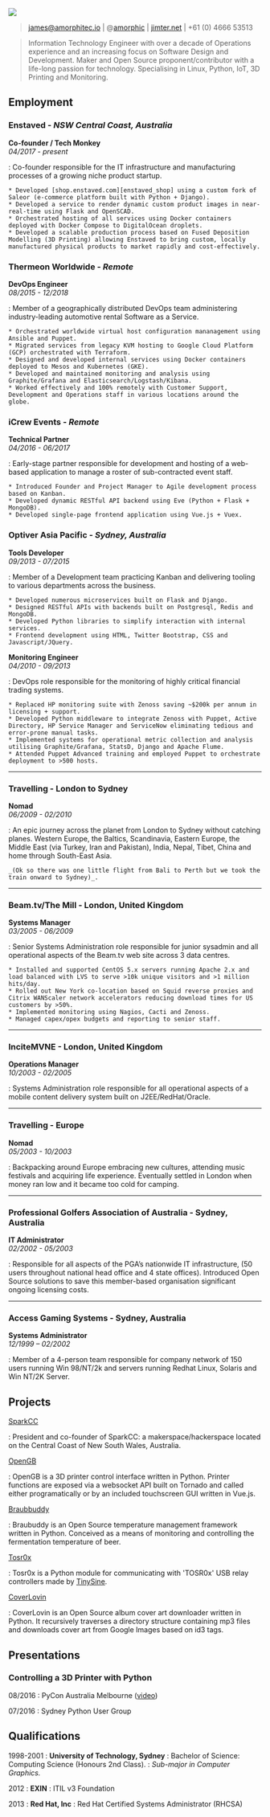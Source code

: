 
![][james_pythonic]

> [james@amorphitec.io][email] | @[amorphic][twitter] | [jimter.net][jimternet] | +61 (0) 4666 53513

> Information Technology Engineer with over a decade of Operations experience and an increasing focus on Software Design and Development. Maker and Open Source proponent/contributor with a life-long passion for technology.
> Specialising in Linux, Python, IoT, 3D Printing and Monitoring.

## Employment

### Enstaved - _NSW Central Coast, Australia_
__Co-founder / Tech Monkey__ <br> _04/2017 - present_

:   Co-founder responsible for the IT infrastructure and manufacturing processes of a growing niche product startup.

    * Developed [shop.enstaved.com][enstaved_shop] using a custom fork of Saleor (e-commerce platform built with Python + Django).
    * Developed a service to render dynamic custom product images in near-real-time using Flask and OpenSCAD.
    * Orchestrated hosting of all services using Docker containers deployed with Docker Compose to DigitalOcean droplets.
    * Developed a scalable production process based on Fused Deposition Modelling (3D Printing) allowing Enstaved to bring custom, locally manufactured physical products to market rapidly and cost-effectively.

### Thermeon Worldwide - _Remote_
__DevOps Engineer__ <br> _08/2015 - 12/2018_

:	Member of a geographically distributed DevOps team administering industry-leading automotive rental Software as a Service.

	* Orchestrated worldwide virtual host configuration mananagement using Ansible and Puppet.
	* Migrated services from legacy KVM hosting to Google Cloud Platform (GCP) orchestrated with Terraform.
	* Designed and developed internal services using Docker containers deployed to Mesos and Kubernetes (GKE).
	* Developed and maintained monitoring and analysis using Graphite/Grafana and Elasticsearch/Logstash/Kibana.
	* Worked effectively and 100% remotely with Customer Support, Development and Operations staff in various locations around the globe.

### iCrew Events - _Remote_
__Technical Partner__ <br> _04/2016 - 06/2017_

:   Early-stage partner responsible for development and hosting of a web-based application to manage a roster of sub-contracted event staff.

    * Introduced Founder and Project Manager to Agile development process based on Kanban.
    * Developed dynamic RESTful API backend using Eve (Python + Flask + MongoDB).
    * Developed single-page frontend application using Vue.js + Vuex.

### Optiver Asia Pacific - _Sydney, Australia_
__Tools Developer__ <br> _09/2013 - 07/2015_

:   Member of a Development team practicing Kanban and delivering tooling to various departments across the business.

    * Developed numerous microservices built on Flask and Django.
    * Designed RESTful APIs with backends built on Postgresql, Redis and MongoDB.
    * Developed Python libraries to simplify interaction with internal services.
    * Frontend development using HTML, Twitter Bootstrap, CSS and Javascript/JQuery.

__Monitoring Engineer__ <br> _04/2010 - 09/2013_

:   DevOps role responsible for the monitoring of highly critical financial trading systems.

    * Replaced HP monitoring suite with Zenoss saving ~$200k per annum in licensing + support.
    * Developed Python middleware to integrate Zenoss with Puppet, Active Directory, HP Service Manager and ServiceNow eliminating tedious and error-prone manual tasks.
    * Implemented systems for operational metric collection and analysis utilising Graphite/Grafana, StatsD, Django and Apache Flume.
    * Attended Puppet Advanced training and employed Puppet to orchestrate deployment to >500 hosts.

---

### Travelling - London to Sydney
__Nomad__ <br> _06/2009 - 02/2010_

:   An epic journey across the planet from London to Sydney without catching planes. Western Europe, the Baltics, Scandinavia, Eastern Europe, the Middle East (via Turkey, Iran and Pakistan), India, Nepal, Tibet, China and home through South-East Asia.

    _(Ok so there was one little flight from Bali to Perth but we took the train onward to Sydney)_.

---

### Beam.tv/The Mill - London, United Kingdom
__Systems Manager__ <br> _03/2005 - 06/2009_

:   Senior Systems Administration role responsible for junior sysadmin and all operational aspects of the Beam.tv web site across 3 data centres.

    * Installed and supported CentOS 5.x servers running Apache 2.x and load balanced with LVS to serve >10k unique visitors and >1 million hits/day.
    * Rolled out New York co-location based on Squid reverse proxies and Citrix WANScaler network accelerators reducing download times for US customers by >50%.
    * Implemented monitoring using Nagios, Cacti and Zenoss.
    * Managed capex/opex budgets and reporting to senior staff.

---

### InciteMVNE - London, United Kingdom
__Operations Manager__ <br> _10/2003 - 02/2005_

:   Systems Administration role responsible for all operational aspects of a mobile content delivery system built on J2EE/RedHat/Oracle.

---

### Travelling - Europe
__Nomad__ <br> _05/2003 - 10/2003_

:   Backpacking around Europe embracing new cultures, attending music festivals and acquiring life experience. Eventually settled in London when money ran low and it became too cold for camping.

---

### Professional Golfers Association of Australia - Sydney, Australia
__IT Administrator__ <br> _02/2002 - 05/2003_

:   Responsible for all aspects of the PGA’s nationwide IT infrastructure, (50 users throughout national head office and 4 state offices). Introduced Open Source solutions to save this member-based organisation significant ongoing licensing costs.

---

### Access Gaming Systems - Sydney, Australia
__Systems Administrator__ <br> _12/1999 – 02/2002_

:   Member of a 4-person team responsible for company network of 150 users running Win 98/NT/2k and servers running Redhat Linux, Solaris and Win NT/2K Server.

## Projects

[SparkCC][sparkcc]

:   President and co-founder of SparkCC: a makerspace/hackerspace located on the Central Coast of New South Wales, Australia.

[OpenGB][opengb]

:	OpenGB is a 3D printer control interface written in Python. Printer functions are exposed via a websocket API built on Tornado and called either programatically or by an included touchscreen GUI written in Vue.js.

[Braubbuddy][braubuddy]

:   Braubuddy is an Open Source temperature management framework written in Python. Conceived as a means of monitoring and controlling the fermentation temperature of beer.

[Tosr0x][tosr0x]

:   Tosr0x is a Python module for communicating with 'TOSR0x' USB relay controllers made by [TinySine][tinysine].

[CoverLovin][coverlovin]

:   CoverLovin is an Open Source album cover art downloader written in Python. It recursively traverses a directory structure containing mp3 files and downloads cover art from Google Images based on id3 tags.

## Presentations

### Controlling a 3D Printer with Python

08/2016
:	PyCon Australia Melbourne ([video][opengb_talk])

07/2016
:	Sydney Python User Group

## Qualifications

1998-2001
:   __University of Technology, Sydney__
:   Bachelor of Science: Computing Science (Honours 2nd Class).
:   _Sub-major in Computer Graphics._

2012
:   __EXIN__
:   ITIL v3 Foundation

2013
:   __Red Hat, Inc__
:   Red Hat Certified Systems Administrator (RHCSA)

[james_pythonic]: images/James_Stewart_Pythonic.jpeg#banner
[email]: jstewart101@gmail.com
[twitter]: https://twitter.com/amorphic
[github]: https://github.com/amorphic
[jimternet]: http://jimter.net
[sparkcc]: http://sparkcc.org
[opengb]: http://opengb.readthedocs.io
[braubuddy]: http://braubuddy.org
[tosr0x]: https://github.com/amorphic/tosr0x
[tinysine]: http://www.tinyosshop.com
[coverlovin]: https://github.com/amorphic/coverlovin
[opengb_talk]: https://www.youtube.com/watch?v=qgvnPB_77z8
[enstaved_shop]: https://shop.enstaved.com
[enstaved_www]: https://www.enstaved.com

